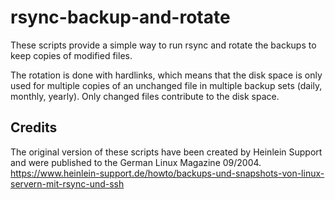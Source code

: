 # rsync-backup-and-rotate

These scripts provide a simple way to run rsync and rotate the backups to keep copies of modified files.

The rotation is done with hardlinks, which means that the disk space is only used for multiple copies of
an unchanged file in multiple backup sets (daily, monthly, yearly). Only changed files contribute to the disk
space.

## Credits

The original version of these scripts have been created by Heinlein Support and were
published to the German Linux Magazine 09/2004.
https://www.heinlein-support.de/howto/backups-und-snapshots-von-linux-servern-mit-rsync-und-ssh
